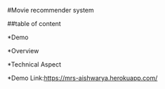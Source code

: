 #Movie recommender system

##table of content

 *Demo
	
 *Overview
	
 *Technical Aspect
 
 *Demo
 Link:https://mrs-aishwarya.herokuapp.com/
